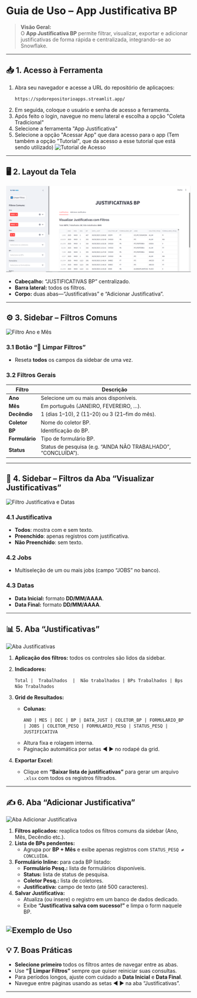 # Guia de Uso – App Justificativa BP

> **Visão Geral:**  
> O **App Justificativa BP** permite filtrar, visualizar, exportar e adicionar justificativas de forma rápida e centralizada, integrando-se ao Snowflake.

---

## 📥 1. Acesso à Ferramenta

1. Abra seu navegador e acesse a URL do repositório de aplicaçoes:  
   ```
   https://spdorepositorioapps.streamlit.app/
   ```
2. Em seguida, coloque o usuário e senha de acesso a ferramenta.
3. Após feito o login, navegue no menu lateral e escolha a opção "Coleta Tradicional"
4. Selecione a ferramenta "App Justificativa"
5. Selecione a opção "Acessar App" que dara acesso para o app (Tem também a opção "Tutorial", que da acesso a esse tutorial que está sendo utilizado)
![Tutorial de Acesso](assets/tutorial1.gif)

---

## 🖥️ 2. Layout da Tela

![Visão Geral da Tela](assets/tutorial2.png)

- **Cabeçalho:** “JUSTIFICATIVAS BP” centralizado.  
- **Barra lateral:** todos os filtros.  
- **Corpo:** duas abas—“Justificativas” e “Adicionar Justificativa”.

---

## ⚙️ 3. Sidebar – Filtros Comuns

![Filtro Ano e Mês](assets/tutorial3.gif)

### 3.1 Botão “🔄 Limpar Filtros”  
- Reseta **todos** os campos da sidebar de uma vez.

### 3.2 Filtros Gerais  
| Filtro         | Descrição                                                                 |
| -------------- | ------------------------------------------------------------------------- |
| **Ano**        | Selecione um ou mais anos disponíveis.                                    |
| **Mês**        | Em português (JANEIRO, FEVEREIRO, …).                                     |
| **Decêndio**   | 1 (dias 1–10), 2 (11–20) ou 3 (21–fim do mês).                             |
| **Coletor**    | Nome do coletor BP.                                                       |
| **BP**         | Identificação do BP.                                                      |
| **Formulário** | Tipo de formulário BP.                                                    |
| **Status**     | Status de pesquisa (e.g. “AINDA NÃO TRABALHADO”, “CONCLUÍDA”).             |

---

## 🔎 4. Sidebar – Filtros da Aba “Visualizar Justificativas”

![Filtro Justificativa e Datas](assets/tutorial3.gif)

### 4.1 Justificativa  
- **Todos**: mostra com e sem texto.  
- **Preenchido**: apenas registros com justificativa.  
- **Não Preenchido**: sem texto.

### 4.2 Jobs  
- Multiseleção de um ou mais jobs (campo “JOBS” no banco).

### 4.3 Datas  
- **Data Inicial:** formato **DD/MM/AAAA**.  
- **Data Final:** formato **DD/MM/AAAA**.  

---

## 📊 5. Aba “Justificativas”

![Aba Justificativas](assets/tutorial3.gif)

1. **Aplicação dos filtros:** todos os controles são lidos da sidebar.  
2. **Indicadores:**  
   ```text
   Total |  Trabalhados  |  Não trabalhados | BPs Trabalhados | Bps Não Trabalhados
   ```  

3. **Grid de Resultados:**  
   - **Colunas:**  
     ```text
     ANO | MES | DEC | BP | DATA_JUST | COLETOR_BP | FORMULARIO_BP 
     | JOBS | COLETOR_PESQ | FORMULARIO_PESQ | STATUS_PESQ | JUSTIFICATIVA
     ```  
   - Altura fixa e rolagem interna.  
   - Paginação automática por setas ◀️ ▶️ no rodapé da grid.

4. **Exportar Excel:**  
   - Clique em **“Baixar lista de justificativas”** para gerar um arquivo `.xlsx` com todos os registros filtrados.

---

## ✍️ 6. Aba “Adicionar Justificativa”

![Aba Adicionar Justificativa](assets/tutorial5.gif)

1. **Filtros aplicados:** reaplica todos os filtros comuns da sidebar (Ano, Mês, Decêndio etc.).  
2. **Lista de BPs pendentes:**  
   - Agrupa por **BP + Mês** e exibe apenas registros com `STATUS_PESQ ≠ CONCLUÍDA`.  
3. **Formulário Inline:** para cada BP listado:  
   - **Formulário Pesq.:** lista de formulários disponíveis.  
   - **Status:** lista de status de pesquisa.  
   - **Coletor Pesq.:** lista de coletores.  
   - **Justificativa:** campo de texto (até 500 caracteres).  
4. **Salvar Justificativa:**  
   - Atualiza (ou insere) o registro em um banco de dados dedicado.  
   - Exibe **“Justificativa salva com sucesso!”** e limpa o form naquele BP.

![Exemplo de Uso](assets/tutorial6.gif)
---

## 💡 7. Boas Práticas

- **Selecione primeiro** todos os filtros antes de navegar entre as abas.  
- Use **“🔄 Limpar Filtros”** sempre que quiser reiniciar suas consultas.  
- Para períodos longos, ajuste com cuidado a **Data Inicial** e **Data Final**.  
- Navegue entre páginas usando as setas ◀️ ▶️ na aba “Justificativas”.  

---
